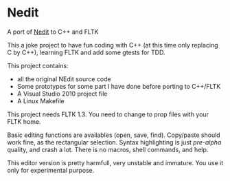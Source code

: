 Nedit
=====

A port of [Nedit](http://www.nedit.org) to C++ and FLTK

This a joke project to have fun coding with C++ (at this time
only replacing C by C++), learning FLTK and add some gtests for TDD.

This project contains:
 - all the original NEdit source code
 - Some prototypes for some part I have done before porting to C++/FLTK
 - A Visual Studio 2010 project file
 - A Linux Makefile

This project needs FLTK 1.3. You need to change to prop files with your FLTK home.

Basic editing functions are availables (open, save, find).
Copy/paste should work fine, as the rectangular selection.
Syntax highlighting is just *pre-alpha* quality, and crash a lot.
There is no macros, shell commands, and help.

This editor version is pretty harmfull, very unstable and immature. You use it only for
experimental purpose.
